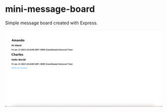 # mini-message-board
Simple message board created with Express.

![Alt text](https://github.com/Taaaaab/personal-portfolio/blob/main/photos/message-board.png?raw=true "Screenshot")
